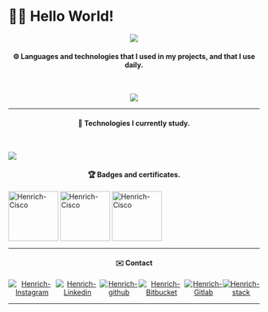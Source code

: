 # 🧑‍💻 Hello World!

<div align="center" >
  <img src="https://github-profile-trophy.vercel.app/?username=cristyanhenrich&row=1&column=6&theme=nord&margin-w=15&margin-h=15"/>
<br />
 
#### ⚙️ Languages and technologies that I used in my projects, and that I use daily.
  
 <div align="center" style="display: inline_block"><br>
    <p align="center">
      <a href="https://skillicons.dev">
        <img src="https://skillicons.dev/icons?i=python,html,css,javascript,typescript,angular,nodejs,jquery,php,laravel,vue,bootstrap,tailwind,firebase,mysql,jenkins,mongodb,docker,grafana,nginx,prometheus" />
      </a>
    </p>
</div>

<hr>

#### 🚀 Technologies I currently study.
  
 <div align="start" style="display: inline_block"><br>
    <p align="start">
      <a href="https://skillicons.dev">
        <img src="https://skillicons.dev/icons?i=swift,react,cs" />
      </a>
    </p>
</div>

#### 🏆 Badges and certificates.

<div align="start" style="display: inline_block">
 
 <a href="https://www.credly.com/badges/34c88370-2eb9-428d-900d-6adad5872f93/public_url"><img align="center" alt="Henrich-Cisco" height="100" width="100" src="https://images.credly.com/size/340x340/images/054913b2-e271-49a2-a1a4-9bf1c1f9a404/CyberEssentials.png"></a>
 <a href="https://www.credly.com/badges/da066203-e17f-4cd1-8942-686d5053bcf0?source=linked_in_profile"><img align="center" alt="Henrich-Cisco" height="100" width="100" src="https://images.credly.com/size/340x340/images/af8c6b4e-fc31-47c4-8dcb-eb7a2065dc5b/I2CS__1_.png"></a>
 <a href="https://www.credly.com/badges/19eff838-86c1-4c5e-ae00-77dd1ace8262?source=linked_in_profile"><img align="center" alt="Henrich-Cisco" height="100" width="100" src="https://images.credly.com/size/340x340/images/6f20f78c-c26c-4536-9d4c-4fb60cbe4044/learnathon.png"></a>
  
</div>
  
<hr>
  
#### ✉️ Contact
  
<div class="SO" align="center" style="display: flex">
   <a href="https://www.instagram.com/cristyan_henrich_dev/"><img align="center" alt="Henrich-Instagram" src="https://img.shields.io/badge/Instagram-E4405F?style=for-the-badge&logo=instagram&logoColor=white"></a>
   <a href="https://www.linkedin.com/in/cristyan-henrich/"><img align="center" alt="Henrich-Linkedin" src="https://img.shields.io/badge/LinkedIn-0077B5?style=for-the-badge&logo=linkedin&logoColor=white"></a>
   <a href="https://github.com/CristyanHenrich"><img align="center" alt="Henrich-github" src="https://img.shields.io/badge/GitHub-100000?style=for-the-badge&logo=github&logoColor=white"></a>
   <a href="https://bitbucket.org/cristyanhenrich/"><img align="center" alt="Henrich-Bitbucket" src="https://img.shields.io/badge/Bitbucket-0747a6?style=for-the-badge&logo=bitbucket&logoColor=white"></a>
   <a href="https://gitlab.com/CristyanHenrich"><img align="center" alt="Henrich-Gitlab" src="https://img.shields.io/badge/GitLab-330F63?style=for-the-badge&logo=gitlab&logoColor=white"></a>
   <a href="https://pt.stackoverflow.com/users/227628/cristyan-henrich"><img align="center" alt="Henrich-stack" src="https://img.shields.io/badge/Stack_Overflow-FE7A16?style=for-the-badge&logo=stack-overflow&logoColor=white"></a>
</div>
  
<hr>

